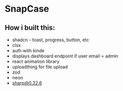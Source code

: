 # SnapCase

## How i built this:

- shadcn - toast, progress, button, etc
- clsx
- auth with kinde
- displays dashboard endpoint if user email = admin
- react animation library
- uploadthing for file upload
- zod
- neon
- sharp@0.32.6
